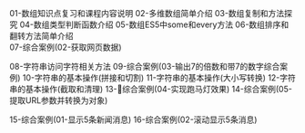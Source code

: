 01-数组知识点复习和课程内容说明 
02-多维数组简单介绍 
03-数组复制和方法探究
04-数组类型判断函数介绍
05-数组ES5中some和every方法
06-数组排序和翻转方法简单介绍   
07-综合案例(02-获取网页数据)

08-字符串访问字符相关方法
09-综合案例(03-输出7的倍数和带7的数字综合案例)
10-字符串的基本操作(拼接和切割)
11-字符串的基本操作(大小写转换)
12-字符串的基本操作(截取和清理)
13-综合案例(04-实现跑马灯效果)
14-综合案例(05-提取URL参数并转换为对象)

15-综合案例(01-显示5条新闻消息) 
16-综合案例(02-滚动显示5条消息) 
